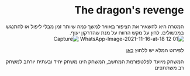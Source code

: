 <div dir='rtl' lang='he'>

# The dragon's revenge

  המטרה היא להשאיר את הציפור באוויר למשך כמה שיותר זמן מבלי ליפול או להתנגש במכשולים. לחץ על מקש הרווח על מנת שהדרקון יעוף.
  ![WhatsApp-Image-2021-11-16-at-18 12 01](https://user-images.githubusercontent.com/63556870/142023191-ca78dbba-734d-4a3d-ae86-7d7a2007878d.png)
  ![Capture](https://user-images.githubusercontent.com/63556870/141999648-88147971-86e2-4c16-aaff-fdb5fd26d54f.png)

  לפירוט המלא יש ללחוץ [כאן](https://github.com/LeveI-Up/FlappyBird/blob/main/formal-elements)


המשחק מיועד לפלטפורמת המחשב, המשחק הינו משחק יחיד ובעתית יורחב למשחק רב משתתפים

</div>
